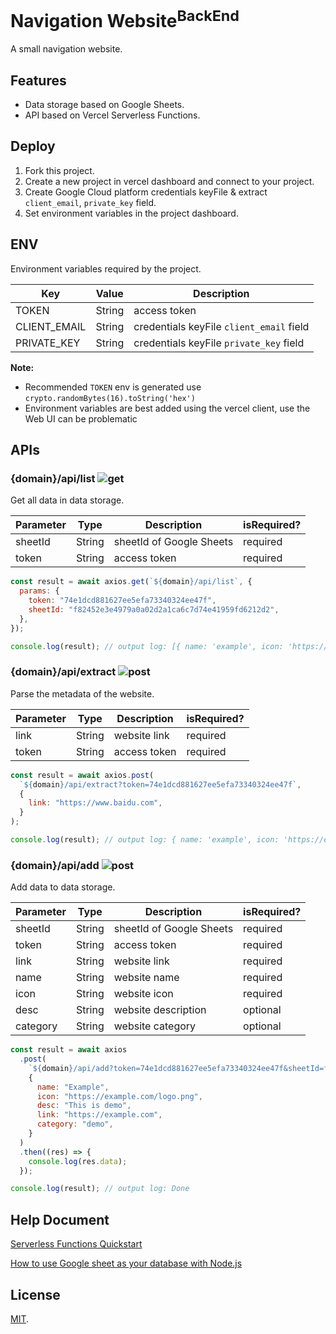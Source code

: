 # Navigation Website<sup>BackEnd</sup>

A small navigation website.

## Features

- Data storage based on Google Sheets.
- API based on Vercel Serverless Functions.

## Deploy

1. Fork this project.
2. Create a new project in vercel dashboard and connect to your project.
3. Create Google Cloud platform credentials keyFile & extract `client_email`, `private_key` field.
4. Set environment variables in the project dashboard.

## ENV

Environment variables required by the project.

| Key          | Value  | Description                              |
| ------------ | ------ | ---------------------------------------- |
| TOKEN        | String | access token                             |
| CLIENT_EMAIL | String | credentials keyFile `client_email` field |
| PRIVATE_KEY  | String | credentials keyFile `private_key` field  |

**Note:**

- Recommended `TOKEN` env is generated use `crypto.randomBytes(16).toString('hex')`
- Environment variables are best added using the vercel client, use the Web UI can be problematic

## APIs

### {domain}/api/list ![get](https://img.shields.io/badge/HTTP-GET-orange)

Get all data in data storage.

| Parameter | Type   | Description              | isRequired? |
| --------- | ------ | ------------------------ | ----------- |
| sheetId   | String | sheetId of Google Sheets | required    |
| token     | String | access token             | required    |

```js
const result = await axios.get(`${domain}/api/list`, {
  params: {
    token: "74e1dcd881627ee5efa73340324ee47f",
    sheetId: "f82452e3e4979a0a02d2a1ca6c7d74e41959fd6212d2",
  },
});

console.log(result); // output log: [{ name: 'example', icon: 'https://example.com/logo.png', desc: 'this is demo', link: 'https://example.com', category: 'demo' })]
```

### {domain}/api/extract ![post](https://img.shields.io/badge/HTTP-POST-brightgreen)

Parse the metadata of the website.

| Parameter | Type   | Description  | isRequired? |
| --------- | ------ | ------------ | ----------- |
| link      | String | website link | required    |
| token     | String | access token | required    |

```js
const result = await axios.post(
  `${domain}/api/extract?token=74e1dcd881627ee5efa73340324ee47f`,
  {
    link: "https://www.baidu.com",
  }
);

console.log(result); // output log: { name: 'example', icon: 'https://example.com/logo.png', desc: 'this is demo' }
```

### {domain}/api/add ![post](https://img.shields.io/badge/HTTP-POST-brightgreen)

Add data to data storage.

| Parameter | Type   | Description              | isRequired? |
| --------- | ------ | ------------------------ | ----------- |
| sheetId   | String | sheetId of Google Sheets | required    |
| token     | String | access token             | required    |
| link      | String | website link             | required    |
| name      | String | website name             | required    |
| icon      | String | website icon             | required    |
| desc      | String | website description      | optional    |
| category  | String | website category         | optional    |

```js
const result = await axios
  .post(
    `${domain}/api/add?token=74e1dcd881627ee5efa73340324ee47f&sheetId=f82452e3e4979a0a02d2a1ca6c7d74e41959fd6212d2`,
    {
      name: "Example",
      icon: "https://example.com/logo.png",
      desc: "This is demo",
      link: "https://example.com",
      category: "demo",
    }
  )
  .then((res) => {
    console.log(res.data);
  });

console.log(result); // output log: Done
```

## Help Document

[Serverless Functions Quickstart](https://vercel.com/docs/concepts/functions/serverless-functions/quickstart)

[How to use Google sheet as your database with Node.js](https://medium.com/@sakkeerhussainp/google-sheet-as-your-database-for-node-js-backend-a79fc5a6edd9)

## License

[MIT](LICENSE).
